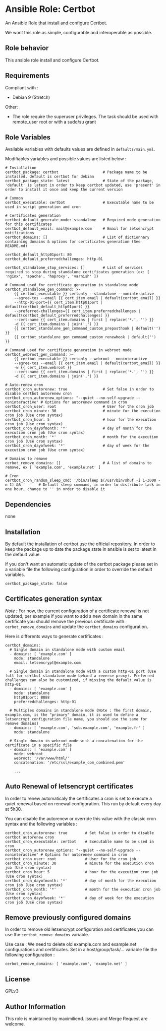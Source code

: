 # Ansible Role: Certbot

An Ansible Role that install and configure Certbot.

We want this role as simple, configurable and interoperable as possible.


## Role behavior

This ansible role install and configure Certbot.


## Requirements

Compliant with :
- Debian 9 (Stretch)

Other:
- The role require the superuser privileges. The task should be used with remote_user root or with a sudo/su grant


## Role Variables

Available variables with defaults values are defined in `defaults/main.yml`.

Modifiables variables and possible values are listed below :

```
# Installation
certbot_package: certbot                    # Package name to be installed, default is certbot for debian
certbot_package_state: latest               # State of the package, 'default' is latest in order to keep certbot updated, use 'present' in order to install it once and keep the current version

# Common
certbot_executable: certbot                 # Executable name to be used in script generation and cron

# Certificates generation
certbot_default_generate_mode: standalone   # Required mode generation for this certificates
certbot_default_email: mail@example.com     # Email for letsencrypt notifications
certbot_domains: []                         # List of dictionnary containing domains & options for certificates generation (See README.md)

certbot_default_http01port: 80
certbot_default_preferredchallenges: http-01

certbot_standalone_stop_services: []        # List of services required to stop during standalone certificates generation (ex: [ 'nginx', 'apache', 'haproxy', 'varnish' ])

# Command used for certificate generation in standalone mode
certbot_standalone_gen_command: >-
    {{ certbot_executable }} certonly --standalone --noninteractive
    --agree-tos --email {{ cert_item.email | default(certbot_email) }}
    --http-01-port={{ cert_item.http01port | default(certbot_default_http01port) }}
    --preferred-challenges={{ cert_item.preferredchallenges | default(certbot_default_preferredchallenges) }}
    --cert-name {{ cert_item.domains | first | replace('*.', '') }}
    -d {{ cert_item.domains | join(',') }}
    {{ certbot_standalone_gen_command_custom_preposthook | default('') }}
    {{ certbot_standalone_gen_command_custom_renewhook | default('') }}

# Command used for certificate generation in webroot mode
certbot_webroot_gen_command: >-
    {{ certbot_executable }} certonly --webroot --noninteractive
    --agree-tos --email {{ cert_item.email | default(certbot_email) }}
    -w {{ cert_item.webroot }}
    --cert-name {{ cert_item.domains | first | replace('*.', '') }}
    -d {{ cert_item.domains | join(',') }}

# Auto-renew cron
certbot_cron_autorenew: true                # Set false in order to disable certbot autorenew cron
certbot_cron_autorenew_options: "--quiet --no-self-upgrade --noninteractive" # Options for autorenew command in cron
certbot_cron_user: root                     # User for the cron job
certbot_cron_minute: 30                     # minute for the execution cron job (Use cron syntax)
certbot_cron_hour: 5                        # hour for the execution cron job (Use cron syntax)
certbot_cron_dayofmonth: '*'                # day of month for the execution cron job (Use cron syntax)
certbot_cron_month: '*'                     # month for the execution cron job (Use cron syntax)
certbot_cron_dayofweek: '*'                 # day of week for the execution cron job (Use cron syntax)

# Domains to remove
cerbot_remove_domains: []                   # A list of domains to remove, ex [ 'example.com', 'example.net' ]

# Cron
certbot_cron_random_sleep_cmd: '/bin/sleep $(/usr/bin/shuf -i 1-3600 -n 1) && '      # Default sleep command, in order to distribute task in one hour, change to '' in order to disable it
```

## Dependencies

none


## Installation

By default the installation of certbot use the official repository. In order to keep the package up to date the package state in ansible is set to latest in the default value.

If you don't want an automatic update of the certbot package please set in a variable file the following configuration in order to override the default variables.

```
certbot_package_state: false
```


## Certificates generation syntax

*Note :* For now, the current configuration of a certificate renewal is not updated, per example if you want to add a new domain in the same certificate you should remove the previous certificate with `cerbot_remove_domains` and update the `certbot_domains` configuration.

Here is differents ways to generate certificates :

```
certbot_domains:
  # Single domain in standalone mode with custom email
  - domains: [ 'example.com' ]
    mode: standalone
    email: letsencrypt@example.com

  # Single domain in standalone mode with a custom http-01 port (Use full for certbot standalone mode behind a reverse proxy). Preferred challenges can also be customized, if missing the default value is http-01
  - domains: [ 'example.com' ]
    mode: standalone
    http01port: 8888
    preferredchallenges: http-01

  # Multiples domains in standalone mode (Note : The first domain, example.com, is the "primary" domain, it is used to define a letsencrypt configuration file name, you should use the same for remove domains)
  - domains: [ 'example.com', 'sub.example.com', 'example.fr' ]
    mode: standalone

  # Single domain in webroot mode with a concatenation for the certificate in a specific file
  - domains: [ 'example.com' ]
    mode: webroot
    webroot: '/var/www/html/'
    concatenation: '/etc/ssl/example_com_combined.pem'

    ...
```

## Auto Renewal of letsencrypt certificates

In order to renew automaticaly the certificates a cron is set to execute a quiet renewal based on renewal configuration. This run by default every day at 5h30.

You can disable the autorenew or override this value with the classic cron syntax and the following variables :

```
certbot_cron_autorenew: true        # Set false in order to disable certbot autorenew cron
certbot_cron_executable: certbot    # Executable name to be used in cron
certbot_cron_autorenew_options: "--quiet --no-self-upgrade --noninteractive" # Options for autorenew command in cron
certbot_cron_user: root             # User for the cron job
certbot_cron_minute: 30             # minute for the execution cron job (Use cron syntax)
certbot_cron_hour: 5                # hour for the execution cron job (Use cron syntax)
certbot_cron_dayofmonth: '*'        # day of month for the execution cron job (Use cron syntax)
certbot_cron_month: '*'             # month for the execution cron job (Use cron syntax)
certbot_cron_dayofweek: '*'         # day of week for the execution cron job (Use cron syntax)
```


## Remove previously configured domains

In order to remove old letsencrypt configuration and certificates you can use the `certbot_remove_domains` variable.

Use case : We need to delete old example.com and example.net configurations and certificates. Set in a host/group/task/... variable file the following configuration :
```
cerbot_remove_domains: [ 'example.com', 'example.net' ]
```


## License

GPLv3


## Author Information

This role is maintained by maximiliend. Issues and Merge Request are welcome.
